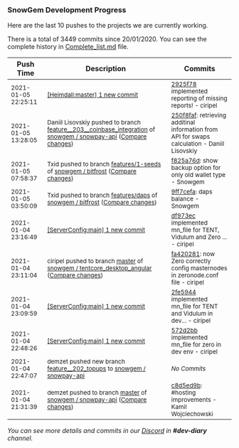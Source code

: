 
### SnowGem Development Progress

Here are the last 10 pushes to the projects we are currently working.

There is a total of 3449 commits since 20/01/2020. You can see the complete history in
 [Complete_list.md](Complete_list.md) file.

| Push Time | Description | Commits |
| --- | --- | --- |
| <sub>2021-01-05 22:25:11</sub> | <sub>[[Heimdall:master] 1 new commit](https://github.com/ciripel/Heimdall/commit/2925f78d149447ea3da3854067a353da9f453c75)</sub> | <sub>[2925f78](https://github.com/ciripel/Heimdall/commit/2925f78d149447ea3da3854067a353da9f453c75) implemented reporting of missing reports! - ciripel</sub> |
| <sub>2021-01-05 13:28:05</sub> | <sub>Daniil Lisovskiy pushed to branch [feature\_\_203\_\_coinbase\_integration](https://gitlab.com/snowgem/snowpay-api/commits/feature__203__coinbase_integration) of [snowgem / snowpay\-api](https://gitlab.com/snowgem/snowpay-api) ([Compare changes](https://gitlab.com/snowgem/snowpay-api/compare/cad48fce3167cef9de3c9f2e5d33f7c0e8cd3102...250f8faf49c1d664b5bf174249a209c2adf09a84))</sub> | <sub>[250f8faf](https://gitlab.com/snowgem/snowpay-api/-/commit/250f8faf49c1d664b5bf174249a209c2adf09a84): retrieving additinal information from API for swaps calculation - Daniil Lisovskiy</sub> |
| <sub>2021-01-05 07:58:37</sub> | <sub>Txid pushed to branch [features/1\-seeds](https://gitlab.com/snowgem/bitfrost/commits/features/1-seeds) of [snowgem / bitfrost](https://gitlab.com/snowgem/bitfrost) ([Compare changes](https://gitlab.com/snowgem/bitfrost/compare/22136b72b22ee08c92e8dbd65869fa620d168b02...f825a76d0723c79e39ac06c5c15ea2d209bdf63c))</sub> | <sub>[f825a76d](https://gitlab.com/snowgem/bitfrost/-/commit/f825a76d0723c79e39ac06c5c15ea2d209bdf63c): show backup option for only old wallet type - Snowgem</sub> |
| <sub>2021-01-05 03:50:09</sub> | <sub>Txid pushed to branch [features/daps](https://gitlab.com/snowgem/bitfrost/commits/features/daps) of [snowgem / bitfrost](https://gitlab.com/snowgem/bitfrost) ([Compare changes](https://gitlab.com/snowgem/bitfrost/compare/ea3a58a4e3f8738f01b939180df72b98294e5dd5...9ff7cefa59be2fe1ee91e4c02f651f88c1929a75))</sub> | <sub>[9ff7cefa](https://gitlab.com/snowgem/bitfrost/-/commit/9ff7cefa59be2fe1ee91e4c02f651f88c1929a75): daps balance - Snowgem</sub> |
| <sub>2021-01-04 23:16:49</sub> | <sub>[[ServerConfig:main] 1 new commit](https://github.com/TENTOfficial/ServerConfig/commit/df973ec8540eaf852e03d822b4c28c0f3ba704f9)</sub> | <sub>[df973ec](https://github.com/TENTOfficial/ServerConfig/commit/df973ec8540eaf852e03d822b4c28c0f3ba704f9) implemented mn_file for TENT, Vidulum and Zero ... - ciripel</sub> |
| <sub>2021-01-04 23:11:04</sub> | <sub>ciripel pushed to branch [master](https://gitlab.com/snowgem/tentcore_desktop_angular/commits/master) of [snowgem / tentcore\_desktop\_angular](https://gitlab.com/snowgem/tentcore_desktop_angular) ([Compare changes](https://gitlab.com/snowgem/tentcore_desktop_angular/compare/822209ea6a4e8ffc00e4c364c1dd818d6fcf01ce...fa42028193eec6146f86265baf819e0f218fa4f7))</sub> | <sub>[fa420281](https://gitlab.com/snowgem/tentcore_desktop_angular/-/commit/fa42028193eec6146f86265baf819e0f218fa4f7): now Zero correctly config masternodes in zeronode.conf file - ciripel</sub> |
| <sub>2021-01-04 23:09:59</sub> | <sub>[[ServerConfig:main] 1 new commit](https://github.com/TENTOfficial/ServerConfig/commit/2fe59446b709a77768978637d703ce57671ef00c)</sub> | <sub>[2fe5944](https://github.com/TENTOfficial/ServerConfig/commit/2fe59446b709a77768978637d703ce57671ef00c) implemented mn_file for TENT and Vidulum in dev... - ciripel</sub> |
| <sub>2021-01-04 22:48:26</sub> | <sub>[[ServerConfig:main] 1 new commit](https://github.com/TENTOfficial/ServerConfig/commit/572d2bbe4419249341621cdda26facc2b7a1b343)</sub> | <sub>[572d2bb](https://github.com/TENTOfficial/ServerConfig/commit/572d2bbe4419249341621cdda26facc2b7a1b343) implemented mn_file for zero in dev env - ciripel</sub> |
| <sub>2021-01-04 22:47:07</sub> | <sub>demzet pushed new branch [feature\_\_202\_topups](https://gitlab.com/snowgem/snowpay-api/commits/feature__202_topups) to [snowgem / snowpay\-api](https://gitlab.com/snowgem/snowpay-api)</sub> | <sub>_No Commits_</sub> |
| <sub>2021-01-04 21:31:39</sub> | <sub>demzet pushed to branch [master](https://gitlab.com/snowgem/snowpay-api/commits/master) of [snowgem / snowpay\-api](https://gitlab.com/snowgem/snowpay-api) ([Compare changes](https://gitlab.com/snowgem/snowpay-api/compare/a917c9c8404f5e826d319240ba105ddc67415352...c8d5ed9b3a588fc77aa7d201f4c9ef168b4c873f))</sub> | <sub>[c8d5ed9b](https://gitlab.com/snowgem/snowpay-api/-/commit/c8d5ed9b3a588fc77aa7d201f4c9ef168b4c873f): #hosting improvements - Kamil Wojciechowski</sub> |

_You can see more details and commits in our [Discord](https://discord.gg/zumGnbg) in **#dev-diary** channel._
